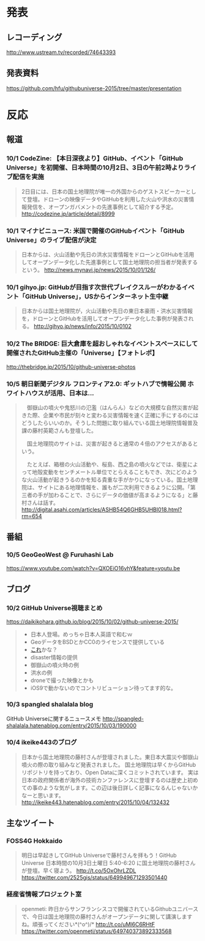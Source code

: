 # 発表
## レコーディング
http://www.ustream.tv/recorded/74643393
## 発表資料
https://github.com/hfu/githubuniverse-2015/tree/master/presentation

# 反応
## 報道
### 10/1 CodeZine: 【本日深夜より】GitHub、イベント「GitHub Universe」を初開催、日本時間の10月2日、3日の午前2時よりライブ配信を実施
> 2日目には、日本の国土地理院が唯一の外国からのゲストスピーカーとして登壇。ドローンの映像データやGitHubを利用した火山や洪水の災害情報発信を、オープンガバメントの先進事例として紹介する予定。
http://codezine.jp/article/detail/8999

### 10/1 マイナビニュース: 米国で開催のGitHubイベント「GitHub Universe」のライブ配信が決定
>日本からは、火山活動や先日の洪水災害情報をドローンとGitHubを活用してオープンデータ化した先進事例として国土地理院の担当者が発表するという。
http://news.mynavi.jp/news/2015/10/01/126/

### 10/1 gihyo.jp: GitHubが目指す次世代ブレイクスルーがわかるイベント「GitHub Universe」，USからインターネット生中継
>日本からは国土地理院が，火山活動や先日の東日本豪雨・洪水災害情報を，ドローンとGitHubを活用してオープンデータ化した事例が発表される。
http://gihyo.jp/news/info/2015/10/0102

### 10/2 The BRIDGE: 巨大倉庫を超おしゃれなイベントスペースにして開催されたGitHub主催の「Universe」【フォトレポ】
http://thebridge.jp/2015/10/github-universe-photos

### 10/5 朝日新聞デジタル フロンティア2.0: ギットハブで情報公開 ホワイトハウスが活用、日本は...
>　御嶽山の噴火や鬼怒川の氾濫（はんらん）などの大規模な自然災害が起きた際、企業や市民が刻々と変わる災害情報を速く正確に手にするのにはどうしたらいいのか。そうした問題に取り組んでいる国土地理院情報普及課の藤村英範さんも登壇した。
>
>　国土地理院のサイトは、災害が起きると通常の４倍のアクセスがあるという。
>
>　たとえば、箱根の火山活動や、桜島、西之島の噴火などでは、衛星によって地殻変動をセンチメートル単位でとらえることもでき、次にどのような火山活動が起きうるのかを知る貴重な手がかりになっている。国土地理院は、サイトにある地理情報を、誰もが二次利用できるように公開。「第三者の手が加わることで、さらにデータの価値が高まるようになる」と藤村さんは話す。
http://digital.asahi.com/articles/ASHB54Q6GHB5UHBI018.html?rm=654

## 番組
### 10/5 GeoGeoWest @ Furuhashi Lab
https://www.youtube.com/watch?v=QXOEiO16vhY&feature=youtu.be

## ブログ
### 10/2 GitHub Universe視聴まとめ
https://daikikohara.github.io/blog/2015/10/02/github-universe-2015/
> - 日本人登場。めっちゃ日本人英語で和むｗ
> - GeoデータをBSDとかCC0のライセンスで提供している
> - [これ](http://maps.gsi.go.jp)かな？
> - disaster情報の提供
> - 御嶽山の噴火時の例
> - 洪水の例
> - droneで撮った映像とかも
> - iOS9で動かないのでコントリビューション待ってます的な。

### 10/3 spangled shalalala blog
GitHub Universeに関するニュースメモ
http://spangled-shalalala.hatenablog.com/entry/2015/10/03/190000

### 10/4 ikeike443のブログ
>日本から国土地理院の藤村さんが登壇されました。東日本大震災や御嶽山噴火の際の取り組みなど発表されました。 国土地理院は早くからGitHubリポジトリを持っており、Open Dataに深くコミットされています。 実は日本の政府関係者が海外の技術カンファレンスに登壇するのは歴史上初めての事のような気がします。この辺は後日詳しく記事になるんじゃないかなーと思います。 
http://ikeike443.hatenablog.com/entry/2015/10/04/132432

## 主なツイート
### FOSS4G Hokkaido
>明日は早起きしてGitHub Universeで藤村さんを拝もう！GitHub Universe 日本時間の10月3日土曜日 5:40-6:20 に国土地理院の藤村さんが登壇。早く寝よう。
 http://t.co/5OxOhrLZDL
https://twitter.com/2525gis/status/649949671293501440

### 経産省情報プロジェクト室
> openmeti: 昨日からサンフランシスコで開催されているGithubユニバースで、今日は国土地理院の藤村さんがオープンデータに関して講演しますね。頑張ってください*\(^o^)/* http://t.co/uMl6C6RHtF
https://twitter.com/openmeti/status/649740373892333568

